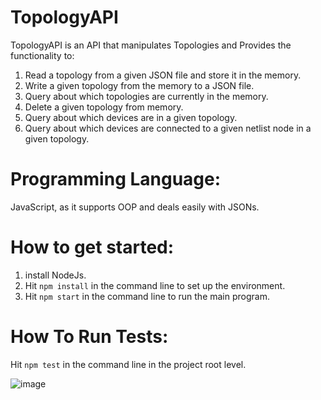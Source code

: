 # TopologyAPI
TopologyAPI is an API that manipulates Topologies and Provides the functionality to:
  1. Read a topology from a given JSON file and store it in the memory.
  2. Write a given topology from the memory to a JSON file.
  3. Query about which topologies are currently in the memory.
  4. Delete a given topology from memory.
  5. Query about which devices are in a given topology.
  6. Query about which devices are connected to a given netlist node in a given topology.

# Programming Language:
JavaScript, as it supports OOP and deals easily with JSONs.

# How to get started:
  1. install NodeJs.
  2. Hit ```npm install``` in the command line to set up the environment.
  3. Hit ```npm start``` in the command line to run the main program.

# How To Run Tests:
   Hit ```npm test``` in the command line in the project root level.
  
![image](https://user-images.githubusercontent.com/62077516/169396730-432febd4-e9a2-4751-b30b-d4be5231542d.png)

